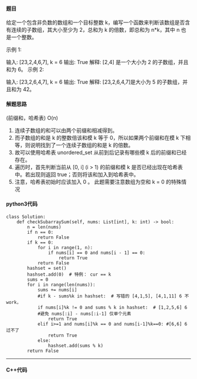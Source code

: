 #### 题目

给定一个包含非负数的数组和一个目标整数 k，编写一个函数来判断该数组是否含有连续的子数组，其大小至少为 2，总和为 k 的倍数，即总和为 n*k，其中 n 也是一个整数。

示例 1:

输入: [23,2,4,6,7], k = 6
输出: True
解释: [2,4] 是一个大小为 2 的子数组，并且和为 6。
示例 2:

输入: [23,2,6,4,7], k = 6
输出: True
解释: [23,2,6,4,7]是大小为 5 的子数组，并且和为 42。



#### 解题思路

(前缀和，哈希表) O(n)

1. 连续子数组的和可以由两个前缀和相减得到。
2. 而子数组的和是 k 的整数倍该和模 k 等于 0，所以如果两个前缀和在模 k 下相等，则说明找到了一个连续子数组的和是 k 的倍数。
3. 故可以使用哈希表 unordered_set 从前到后记录有哪些模 k 后的前缀和已经存在。
4. 遍历时，首先判断当前从 [0, i] (i > 1) 的前缀和模 k 是否已经出现在哈希表中。若出现则返回 true；否则将该和加入到哈希表中。
5. 注意，哈希表初始时应该加入 0 。
   此题需要注意数组为空和 k = 0 的特殊情况

#### python3代码

```
class Solution:
    def checkSubarraySum(self, nums: List[int], k: int) -> bool:
        n = len(nums)
        if n == 0:
            return False
        if k == 0:
            for i in range(1, n):
                if nums[i] == 0 and nums[i - 1] == 0:
                    return True
            return False
        hashset = set()
        hashset.add(0)  # 特例： cur == k
        sums = 0
        for i in range(len(nums)):
            sums += nums[i]
            #if k - sums%k in hashset:  # 写错的 [4,1,5], [4,1,11] 6 不 work，  
            if nums[i]%k != 0 and sums % k in hashset:  # [1,2,5,6] 6 
            #避免 nums[:i] - nums[:i-1] 仅单个元素
                return True
            elif i>=1 and nums[i]%k == 0 and nums[i-1]%k==0: #[6,6] 6 过不了
                return True
            else:
                hashset.add(sums % k)
        return False
```



****

#### C++代码

```

```

